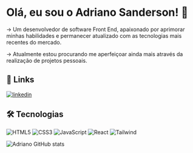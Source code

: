 
# Olá, eu sou o Adriano Sanderson! 👋

→ Um desenvolvedor de software Front End, apaixonado por aprimorar minhas habilidades e permanecer atualizado com as tecnologias mais recentes do mercado.

→ Atualmente estou procurando me aperfeiçoar ainda mais através da realização de projetos pessoais.


## 🔗 Links

[![linkedin](https://img.shields.io/badge/linkedin-0A66C2?style=for-the-badge&logo=linkedin&logoColor=white)](https://www.linkedin.com/in/adrianosanderson)


## 🛠 Tecnologias
![HTML5](https://img.shields.io/badge/HTML5-E34F26?style=for-the-badge&logo=html5&logoColor=white)
![CSS3](https://img.shields.io/badge/CSS3-1572B6?style=for-the-badge&logo=css3&logoColor=white)
![JavaScript](https://img.shields.io/badge/JavaScript-F7DF1E?style=for-the-badge&logo=javascript&logoColor=black)
![React](https://img.shields.io/badge/React-20232A?style=for-the-badge&logo=react&logoColor=61DAFB)
![Tailwind](https://img.shields.io/badge/Tailwind_CSS-38B2AC?style=for-the-badge&logo=tailwind-css&logoColor=white)


![Adriano GitHub stats](https://github-readme-stats.vercel.app/api?username=AdrianoSanderson&hide=contribs,issues&show_icons=true&theme=dark&rank_icon=github)

